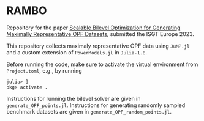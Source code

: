 # RAMBO
Repository for the paper [Scalable Bilevel Optimization for Generating Maximally Representative OPF Datasets](https://arxiv.org/abs/2304.10912), submitted the ISGT Europe 2023.

This repository collects maximaly representative OPF data using ```JuMP.jl``` and a custom extension of ```PowerModels.jl``` in ```Julia-1.8```.

Before running the code, make sure to activate the virtual environment from ```Project.toml```, e.g., by running

```
julia> ]
pkg> activate .
```

Instructions for running the bilevel solver are given in ```generate_OPF_points.jl```. Instructions for generating randomly sampled benchmark datasets are given in ```generate_OPF_random_points.jl```.

